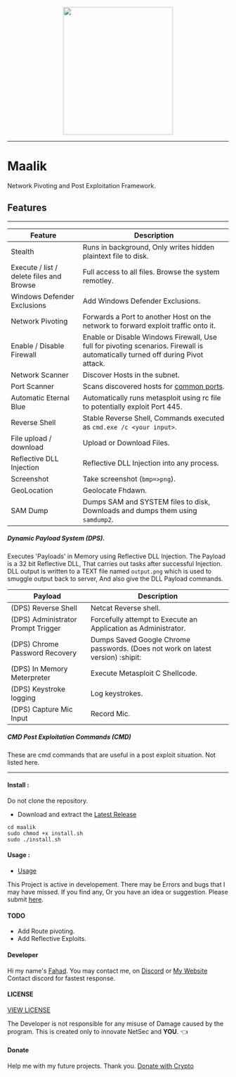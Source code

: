 <p align = "center">
  <img src="https://github.com/quantumcored/maalik/raw/master/maaliklogo.png" height = "290" width = "250">
  </p>

---

# Maalik
Network Pivoting and Post Exploitation Framework.

## Features
---

Feature | Description
--------|-------------
Stealth | Runs in background, Only writes hidden plaintext file to disk.
Execute / list / delete files and Browse | Full access to all files. Browse the system remotley.
Windows Defender Exclusions | Add Windows Defender Exclusions.
Network Pivoting | Forwards a Port to another Host on the network to forward exploit traffic onto it.
Enable / Disable Firewall | Enable or Disable Windows Firewall, Use full for pivoting scenarios. Firewall is automatically turned off during Pivot attack.
Network Scanner | Discover Hosts in the subnet.
Port Scanner | Scans discovered hosts for [common ports](https://github.com/quantumcored/maalik/blob/master/common_ports).
Automatic Eternal Blue | Automatically runs metasploit using rc file to potentially exploit Port 445.
Reverse Shell | Stable Reverse Shell, Commands executed as ``cmd.exe /c <your input>``.
File upload / download | Upload or Download Files.
Reflective DLL Injection | Reflective DLL Injection into any process.
Screenshot | Take screenshot (``bmp=>png``).
GeoLocation | Geolocate Fhdawn.
SAM Dump | Dumps SAM and SYSTEM files to disk, Downloads and dumps them using ``samdump2``.


##### Dynamic Payload System (DPS). 
Executes 'Payloads' in Memory using Reflective DLL Injection.
The Payload is a 32 bit Reflective DLL, That carries out tasks after successful Injection.
DLL output is written to a TEXT file named ``output.png`` which is used to smuggle output back to server, And also give the DLL Payload commands.

Payload | Description
--------|------------
(DPS) Reverse Shell | Netcat Reverse shell.
(DPS) Administrator Prompt Trigger | Forcefully attempt to Execute an Application as Administrator.
(DPS) Chrome Password Recovery | Dumps Saved Google Chrome passwords. (Does not work on latest version) :shipit:
(DPS) In Memory Meterpreter | Execute Metasploit C Shellcode.
(DPS) Keystroke logging | Log keystrokes.
(DPS) Capture Mic Input | Record Mic.

##### CMD Post Exploitation Commands (CMD)
These are cmd commands that are useful in a post exploit situation. Not listed here.

---

#### Install : 
Do not clone the repository.
- Download and extract the [Latest Release](https://github.com/quantumcored/maalik/releases/)
```
cd maalik
sudo chmod +x install.sh
sudo ./install.sh
```

#### Usage :
- [Usage](https://netsec.quantumcored.com/index.php?u=/topic/3/maalik-framework)

This Project is active in developement. There may be Errors and bugs that I may have missed. If you find any, Or you have an idea or suggestion. Please submit [here](https://github.com/quantumcored/maalik/issues).

#### TODO 
- Add Route pivoting.
- Add Reflective Exploits.

#### Developer
Hi my name's [Fahad](https://github.com/quantumcore).
You may contact me, on [Discord](https://discordapp.com/invite/8snh7nx) or [My Website](https://quantumcored.com/)
Contact discord for fastest response.

#### LICENSE
[VIEW LICENSE](https://github.com/quantumcored/maalik/blob/master/LICENSE) 

The Developer is not responsible for any misuse of Damage caused by the program. This is created only to innovate NetSec and **YOU**. :point_left:

#### Donate
Help me with my future projects. Thank you.
[Donate with Crypto](https://commerce.coinbase.com/checkout/cebcb394-f73e-4990-98b9-b3fdd852358f)
